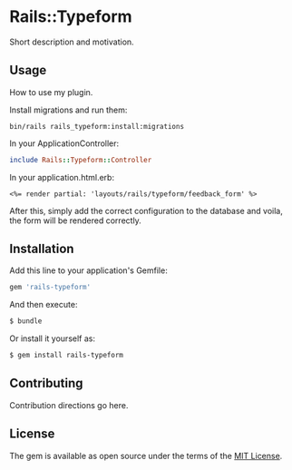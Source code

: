 # Rails::Typeform
Short description and motivation.

## Usage
How to use my plugin.

Install migrations and run them:

```
bin/rails rails_typeform:install:migrations
```

In your ApplicationController:

```ruby
include Rails::Typeform::Controller
```

In your application.html.erb:

```
<%= render partial: 'layouts/rails/typeform/feedback_form' %>
```

After this, simply add the correct configuration to the database
and voila, the form will be rendered correctly.

## Installation
Add this line to your application's Gemfile:

```ruby
gem 'rails-typeform'
```

And then execute:
```bash
$ bundle
```

Or install it yourself as:
```bash
$ gem install rails-typeform
```

## Contributing
Contribution directions go here.

## License
The gem is available as open source under the terms of the [MIT License](https://opensource.org/licenses/MIT).
